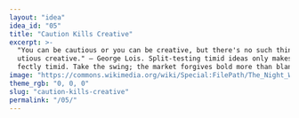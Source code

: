 ```yaml
---
layout: "idea"
idea_id: "05"
title: "Caution Kills Creative"
excerpt: >-
  "You can be cautious or you can be creative, but there's no such thing as a ca
  utious creative." — George Lois. Split‑testing timid ideas only makes them per
  fectly timid. Take the swing; the market forgives bold more than bland.
image: "https://commons.wikimedia.org/wiki/Special:FilePath/The_Night_Watch_-_HD.jpg"
theme_rgb: "0, 0, 0"
slug: "caution-kills-creative"
permalink: "/05/"
---
```

<!-- TODO: Paste the full body content for this idea here. -->
